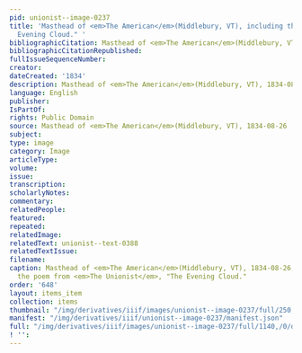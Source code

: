```yaml
---
pid: unionist--image-0237
title: 'Masthead of <em>The American</em>(Middlebury, VT), including the poem "The
  Evening Cloud." '
bibliographicCitation: Masthead of <em>The American</em>(Middlebury, VT), 1834-08-26
bibliographicCitationRepublished: 
fullIssueSequenceNumber: 
creator: 
dateCreated: '1834'
description: Masthead of <em>The American</em>(Middlebury, VT), 1834-08-26
language: English
publisher: 
IsPartOf: 
rights: Public Domain
source: Masthead of <em>The American</em>(Middlebury, VT), 1834-08-26
subject: 
type: image
category: Image
articleType: 
volume: 
issue: 
transcription: 
scholarlyNotes: 
commentary: 
relatedPeople: 
featured: 
repeated: 
relatedImage: 
relatedText: unionist--text-0388
relatedTextIssue: 
filename: 
caption: Masthead of <em>The American</em>(Middlebury, VT), 1834-08-26, including
  the poem from <em>The Unionist</em>, "The Evening Cloud."
order: '648'
layout: items_item
collection: items
thumbnail: "/img/derivatives/iiif/images/unionist--image-0237/full/250,/0/default.jpg"
manifest: "/img/derivatives/iiif/unionist--image-0237/manifest.json"
full: "/img/derivatives/iiif/images/unionist--image-0237/full/1140,/0/default.jpg"
! '': 
---
```

